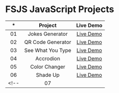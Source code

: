 # FSJS JavaScript Projects

|  *  |            Project             | Live Demo |
| :-: | :----------------------------: | :-------: |
| 01  |     Jokes Generator     | [Live Demo](https://get-a-joke.netlify.app/)  |
| 02  |     QR Code Generator    | [Live Demo](https://get-qr-code.netlify.app/)  |
| 03  |     See What You Type  | [Live Demo](https://display-what-you-type.netlify.app/)  |
| 04  |     Accrodion | [Live Demo](https://faq-info-accordion.netlify.app/)  |
| 05  |     Color Changer| [Live Demo](https://getrandomcolor.netlify.app/)  |
| 06  |     Shade Up| [Live Demo](https://convert-colors.netlify.app/)  |
<!-- | 07  |   | [Live Demo]()  | -->
